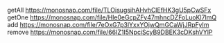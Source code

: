 getAll https://monosnap.com/file/TLOisugsihAHvhClEfHK3gU5pCwSFx
getOne https://monosnap.com/file/Hle0eGcpZFy47mhncDZFoLuoKl7lmQ
add https://monosnap.com/file/7eOxG7p3lYxxYOjwQmGCaWjJRpFyIm
remove https://monosnap.com/file/66IZ1I5NpciScyB9DBEK3cDKshVYlP
